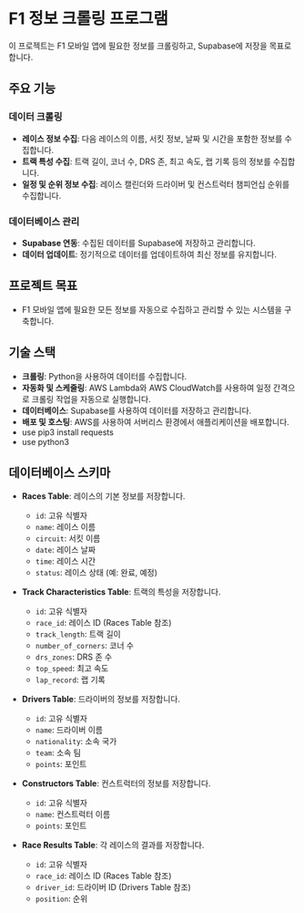 # F1 정보 크롤링 프로그램

이 프로젝트는 F1 모바일 앱에 필요한 정보를 크롤링하고, Supabase에 저장을 목표로 합니다.

## 주요 기능

### 데이터 크롤링

- **레이스 정보 수집**: 다음 레이스의 이름, 서킷 정보, 날짜 및 시간을 포함한 정보를 수집합니다.
- **트랙 특성 수집**: 트랙 길이, 코너 수, DRS 존, 최고 속도, 랩 기록 등의 정보를 수집합니다.
- **일정 및 순위 정보 수집**: 레이스 캘린더와 드라이버 및 컨스트럭터 챔피언십 순위를 수집합니다.

### 데이터베이스 관리

- **Supabase 연동**: 수집된 데이터를 Supabase에 저장하고 관리합니다.
- **데이터 업데이트**: 정기적으로 데이터를 업데이트하여 최신 정보를 유지합니다.

## 프로젝트 목표

- F1 모바일 앱에 필요한 모든 정보를 자동으로 수집하고 관리할 수 있는 시스템을 구축합니다.

## 기술 스택

- **크롤링**: Python을 사용하여 데이터를 수집합니다.
- **자동화 및 스케줄링**: AWS Lambda와 AWS CloudWatch를 사용하여 일정 간격으로 크롤링 작업을 자동으로 실행합니다.
- **데이터베이스**: Supabase를 사용하여 데이터를 저장하고 관리합니다.
- **배포 및 호스팅**: AWS를 사용하여 서버리스 환경에서 애플리케이션을 배포합니다.
- use pip3 install requests
- use python3

## 데이터베이스 스키마

- **Races Table**: 레이스의 기본 정보를 저장합니다.

  - `id`: 고유 식별자
  - `name`: 레이스 이름
  - `circuit`: 서킷 이름
  - `date`: 레이스 날짜
  - `time`: 레이스 시간
  - `status`: 레이스 상태 (예: 완료, 예정)

- **Track Characteristics Table**: 트랙의 특성을 저장합니다.

  - `id`: 고유 식별자
  - `race_id`: 레이스 ID (Races Table 참조)
  - `track_length`: 트랙 길이
  - `number_of_corners`: 코너 수
  - `drs_zones`: DRS 존 수
  - `top_speed`: 최고 속도
  - `lap_record`: 랩 기록

- **Drivers Table**: 드라이버의 정보를 저장합니다.

  - `id`: 고유 식별자
  - `name`: 드라이버 이름
  - `nationality`: 소속 국가
  - `team`: 소속 팀
  - `points`: 포인트

- **Constructors Table**: 컨스트럭터의 정보를 저장합니다.

  - `id`: 고유 식별자
  - `name`: 컨스트럭터 이름
  - `points`: 포인트

- **Race Results Table**: 각 레이스의 결과를 저장합니다.
  - `id`: 고유 식별자
  - `race_id`: 레이스 ID (Races Table 참조)
  - `driver_id`: 드라이버 ID (Drivers Table 참조)
  - `position`: 순위
